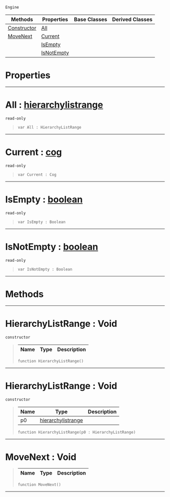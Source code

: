  `Engine`

|Methods|Properties|Base Classes|Derived Classes|
|---|---|---|---|
|[ Constructor](https://github.com/ArendDanielek/ZeroDocsTest/blob/master/code_reference/class_reference/hierarchylistrange.markdown#hierarchylistrange-void)|[ All](https://github.com/ArendDanielek/ZeroDocsTest/blob/master/code_reference/class_reference/hierarchylistrange.markdown#all-zero-engine-document)| | |
|[ MoveNext](https://github.com/ArendDanielek/ZeroDocsTest/blob/master/code_reference/class_reference/hierarchylistrange.markdown#movenext-void)|[ Current](https://github.com/ArendDanielek/ZeroDocsTest/blob/master/code_reference/class_reference/hierarchylistrange.markdown#current-zero-engine-docu)| | |
| |[ IsEmpty](https://github.com/ArendDanielek/ZeroDocsTest/blob/master/code_reference/class_reference/hierarchylistrange.markdown#isempty-zero-engine-docu)| | |
| |[ IsNotEmpty](https://github.com/ArendDanielek/ZeroDocsTest/blob/master/code_reference/class_reference/hierarchylistrange.markdown#isnotempty-zero-engine-d)| | |


 #  Properties


---  
 #  All : [hierarchylistrange](https://github.com/ArendDanielek/ZeroDocsTest/blob/master/code_reference/class_reference/hierarchylistrange.markdown)

 `read-only`

> 
> ``` lang=cpp, name=Zilch
> var All : HierarchyListRange


---  
 #  Current : [cog](https://github.com/ArendDanielek/ZeroDocsTest/blob/master/code_reference/class_reference/cog.markdown)

 `read-only`

> 
> ``` lang=cpp, name=Zilch
> var Current : Cog


---  
 #  IsEmpty : [boolean](https://github.com/ArendDanielek/ZeroDocsTest/blob/master/code_reference/zilch_base_types/boolean.markdown)

 `read-only`

> 
> ``` lang=cpp, name=Zilch
> var IsEmpty : Boolean


---  
 #  IsNotEmpty : [boolean](https://github.com/ArendDanielek/ZeroDocsTest/blob/master/code_reference/zilch_base_types/boolean.markdown)

 `read-only`

> 
> ``` lang=cpp, name=Zilch
> var IsNotEmpty : Boolean


---  
 #  Methods


---  
 #  HierarchyListRange : Void

 `constructor`

> 
> |Name|Type|Description|
> |---|---|---|
> ``` lang=cpp, name=Zilch
> function HierarchyListRange()
> ``` 


---  
 #  HierarchyListRange : Void

 `constructor`

> 
> |Name|Type|Description|
> |---|---|---|
> |p0|[hierarchylistrange](https://github.com/ArendDanielek/ZeroDocsTest/blob/master/code_reference/class_reference/hierarchylistrange.markdown)| |
> ``` lang=cpp, name=Zilch
> function HierarchyListRange(p0 : HierarchyListRange)
> ``` 


---  
 #  MoveNext : Void

> 
> |Name|Type|Description|
> |---|---|---|
> ``` lang=cpp, name=Zilch
> function MoveNext()
> ``` 


---  
 
  
  
  
  
  
  
  

 